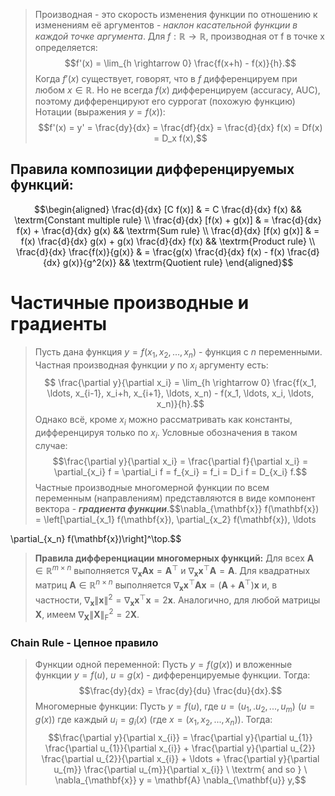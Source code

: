 > Производная - это скорость изменения функции по отношению к изменениям её аргументов - *наклон касательной функции в каждой точке аргумента*.
> Для $f: \mathbb{R} \rightarrow \mathbb{R}$, производная от f в точке x определяется: $$f'(x) = \lim_{h \rightarrow 0} \frac{f(x+h) - f(x)}{h}.$$
> Когда $f'(x)$ существует, говорят, что в $f$ дифференцируем при любом $x \in \mathbb{R}$.
> Но не всегда $f(x)$ дифференцируем (accuracy, AUC), поэтому дифференцируют его суррогат (похожую функцию)
> Нотации (выражения $y=f(x)$):$$f'(x) = y' = \frac{dy}{dx} = \frac{df}{dx} = \frac{d}{dx} f(x) = Df(x) = D_x f(x),$$
## Правила композиции дифференцируемых функций:
$$\begin{aligned} \frac{d}{dx} [C f(x)] & = C \frac{d}{dx} f(x) && \textrm{Constant multiple rule} \\ \frac{d}{dx} [f(x) + g(x)] & = \frac{d}{dx} f(x) + \frac{d}{dx} g(x) && \textrm{Sum rule} \\ \frac{d}{dx} [f(x) g(x)] & = f(x) \frac{d}{dx} g(x) + g(x) \frac{d}{dx} f(x) && \textrm{Product rule} \\ \frac{d}{dx} \frac{f(x)}{g(x)} & = \frac{g(x) \frac{d}{dx} f(x) - f(x) \frac{d}{dx} g(x)}{g^2(x)} && \textrm{Quotient rule} \end{aligned}$$
# Частичные производные и градиенты
> Пусть дана функция $y = f(x_1, x_2, \ldots, x_n)$ - функция с $n$ переменными. Частная производная функции $y$ по $x_i$ аргументу есть:$$ \frac{\partial y}{\partial x_i} = \lim_{h \rightarrow 0} \frac{f(x_1, \ldots, x_{i-1}, x_i+h, x_{i+1}, \ldots, x_n) - f(x_1, \ldots, x_i, \ldots, x_n)}{h}.$$
> Однако всё, кроме $x_i$ можно рассматривать как константы, дифференцируя только по $x_i$. Условные обозначения в таком случае: $$\frac{\partial y}{\partial x_i} = \frac{\partial f}{\partial x_i} = \partial_{x_i} f = \partial_i f = f_{x_i} = f_i = D_i f = D_{x_i} f.$$
> Частные производные многомерной функции по всем переменным (направлениям) представляются в виде компонент вектора - ***градиента функции***.$$\nabla_{\mathbf{x}} f(\mathbf{x}) = \left[\partial_{x_1} f(\mathbf{x}), \partial_{x_2} f(\mathbf{x}), \ldots

\partial_{x_n} f(\mathbf{x})\right]^\top.$$

> **Правила дифференциации многомерных функций:**
> 	Для всех $\mathbf{A} \in \mathbb{R}^{m \times n}$ выполняется $\nabla_{\mathbf{x}} \mathbf{A} \mathbf{x} = \mathbf{A}^\top$ и $\nabla_{\mathbf{x}} \mathbf{x}^\top \mathbf{A} = \mathbf{A}$.
> 	Для квадратных матриц $\mathbf{A} \in \mathbb{R}^{n \times n}$ выполняется $\nabla_{\mathbf{x}} \mathbf{x}^\top \mathbf{A} \mathbf{x} = (\mathbf{A} + \mathbf{A}^\top)\mathbf{x}$ и, в частности, $\nabla_{\mathbf{x}} \|\mathbf{x} \|^2 = \nabla_{\mathbf{x}} \mathbf{x}^\top \mathbf{x} = 2\mathbf{x}$.
> Аналогично, для любой матрицы $\mathbf{X}$, имеем $\nabla_{\mathbf{X}} \|\mathbf{X} \|_\textrm{F}^2 = 2\mathbf{X}$.

### Chain Rule - Цепное правило
>Функции одной переменной: 
> 	Пусть $y=f(g(x))$ и вложенные функции $y=f(u)$, $u=g(x)$ - дифференцируемые функции. Тогда: $$\frac{dy}{dx} = \frac{dy}{du} \frac{du}{dx}.$$
> Многомерные функции:
> 	Пусть $y=f(u)$, где $u=(u_1,.u_2,...,u_m)$ ($u=g(x)$) где каждый $u_i=g_i(x)$ (где $x=(x_1,x_2,...,x_n)$). Тогда: $$\frac{\partial y}{\partial x_{i}} = \frac{\partial y}{\partial u_{1}} \frac{\partial u_{1}}{\partial x_{i}} + \frac{\partial y}{\partial u_{2}} \frac{\partial u_{2}}{\partial x_{i}} + \ldots + \frac{\partial y}{\partial u_{m}} \frac{\partial u_{m}}{\partial x_{i}} \ \textrm{ and so } \ \nabla_{\mathbf{x}} y = \mathbf{A} \nabla_{\mathbf{u}} y,$$